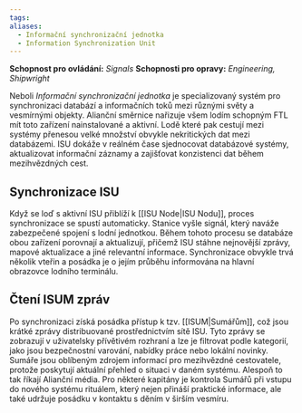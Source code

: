 ```yaml
---
tags: 
aliases:
  - Informační synchronizační jednotka
  - Information Synchronization Unit
---
```

**Schopnost pro ovládání:** *Signals*
**Schopnosti pro opravy:**  *Engineering, Shipwright*

Neboli *Informační synchronizační jednotka* je specializovaný systém pro synchronizaci databází a informačních toků mezi různými světy a vesmírnými objekty. Alianční směrnice nařizuje všem lodím schopným FTL mít toto zařízení nainstalované a aktivní. Lodě které pak cestují mezi systémy přenesou velké množství obvykle nekritických dat mezi databázemi. ISU dokáže v reálném čase sjednocovat databázové systémy, aktualizovat informační záznamy a zajišťovat konzistenci dat během mezihvězdných cest.

## Synchronizace ISU
Když se loď s aktivní ISU přiblíží k [[ISU Node|ISU Nodu]], proces synchronizace se spustí automaticky. Stanice vyšle signál, který naváže zabezpečené spojení s lodní jednotkou. Během tohoto procesu se databáze obou zařízení porovnají a aktualizují, přičemž ISU stáhne nejnovější zprávy, mapové aktualizace a jiné relevantní informace. Synchronizace obvykle trvá několik vteřin a posádka je o jejím průběhu informována na hlavní obrazovce lodního terminálu. 

## Čtení ISUM zpráv  
Po synchronizaci získá posádka přístup k tzv. [[ISUM|Sumářům]], což jsou krátké zprávy distribuované prostřednictvím sítě ISU. Tyto zprávy se zobrazují v uživatelsky přívětivém rozhraní a lze je filtrovat podle kategorií, jako jsou bezpečnostní varování, nabídky práce nebo lokální novinky. Sumáře jsou oblíbeným zdrojem informací pro mezihvězdné cestovatele, protože poskytují aktuální přehled o situaci v daném systému. Alespoň to tak říkají Alianční média. Pro některé kapitány je kontrola Sumářů při vstupu do nového systému rituálem, který nejen přináší praktické informace, ale také udržuje posádku v kontaktu s děním v širším vesmíru.
